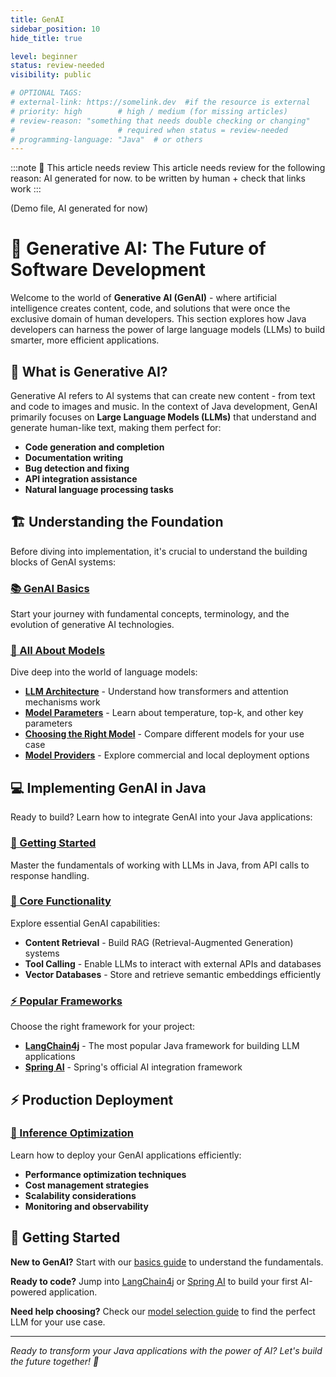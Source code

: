 ```yaml
---
title: GenAI
sidebar_position: 10
hide_title: true

level: beginner
status: review-needed
visibility: public

# OPTIONAL TAGS:
# external-link: https://somelink.dev  #if the resource is external
# priority: high        # high / medium (for missing articles)
# review-reason: "something that needs double checking or changing"
#                       # required when status = review-needed
# programming-language: "Java"  # or others
---
```


:::note 👀 This article needs review
This article needs review for the following reason: AI generated for now. to be written by human + check that links work
:::

(Demo file, AI generated for now)
# 🤖 Generative AI: The Future of Software Development

Welcome to the world of **Generative AI (GenAI)** - where artificial intelligence creates content, code, and solutions that were once the exclusive domain of human developers. This section explores how Java developers can harness the power of large language models (LLMs) to build smarter, more efficient applications.

## 🎯 What is Generative AI?

Generative AI refers to AI systems that can create new content - from text and code to images and music. In the context of Java development, GenAI primarily focuses on **Large Language Models (LLMs)** that understand and generate human-like text, making them perfect for:

- **Code generation and completion**
- **Documentation writing**
- **Bug detection and fixing**
- **API integration assistance**
- **Natural language processing tasks**

## 🏗️ Understanding the Foundation

Before diving into implementation, it's crucial to understand the building blocks of GenAI systems:

### [📚 GenAI Basics](./genai-basics)
Start your journey with fundamental concepts, terminology, and the evolution of generative AI technologies.

### [🧠 All About Models](./all-about-models/)
Dive deep into the world of language models:

- **[LLM Architecture](./all-about-models/llm-architecture)** - Understand how transformers and attention mechanisms work
- **[Model Parameters](./all-about-models/model-parameters)** - Learn about temperature, top-k, and other key parameters
- **[Choosing the Right Model](./all-about-models/which-model-to-choose)** - Compare different models for your use case
- **[Model Providers](./all-about-models/model-providers/)** - Explore commercial and local deployment options

## 💻 Implementing GenAI in Java

Ready to build? Learn how to integrate GenAI into your Java applications:

### [🚀 Getting Started](./using-llms-in-code/basics)
Master the fundamentals of working with LLMs in Java, from API calls to response handling.

### [🔧 Core Functionality](./using-llms-in-code/functionality/)
Explore essential GenAI capabilities:
- **Content Retrieval** - Build RAG (Retrieval-Augmented Generation) systems
- **Tool Calling** - Enable LLMs to interact with external APIs and databases
- **Vector Databases** - Store and retrieve semantic embeddings efficiently

### [⚡ Popular Frameworks](./using-llms-in-code/frameworks/)
Choose the right framework for your project:
- **[LangChain4j](./using-llms-in-code/frameworks/langchain4j)** - The most popular Java framework for building LLM applications
- **[Spring AI](./using-llms-in-code/frameworks/springai)** - Spring's official AI integration framework

## ⚡ Production Deployment

### [🚀 Inference Optimization](./inference/)
Learn how to deploy your GenAI applications efficiently:
- **Performance optimization techniques**
- **Cost management strategies**
- **Scalability considerations**
- **Monitoring and observability**

## 🎯 Getting Started

**New to GenAI?** Start with our [basics guide](./genai-basics) to understand the fundamentals.

**Ready to code?** Jump into [LangChain4j](./using-llms-in-code/frameworks/langchain4j) or [Spring AI](./using-llms-in-code/frameworks/springai) to build your first AI-powered application.

**Need help choosing?** Check our [model selection guide](./all-about-models/which-model-to-choose) to find the perfect LLM for your use case.

---

*Ready to transform your Java applications with the power of AI? Let's build the future together! 🚀*